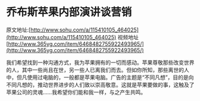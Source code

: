 # 乔布斯苹果内部演讲谈营销

原文地址:[http://www.sohu.com/a/115410105_464025](http://www.sohu.com/a/115410105_464025)
视频地址[http://www.365yg.com/item/6468482755922493965/](http://www.365yg.com/item/6468482755922493965/)


我们希望找到一种沟通方式，我为苹果拥有的一切而感动。苹果尊敬那些改变世界的人，其中一些尚且在世，另一些人已离我们而去。但如你所知，那些离世的人中，但凡使用过电脑的，一般都是苹果电脑。广告的主题是“不同凡想”，目的是向不同凡想的，推动世界进步的人们致以崇高敬意。这就是苹果要做的事，这触及了苹果公司的灵魂……我希望你们能和我一样，与之产生共鸣。